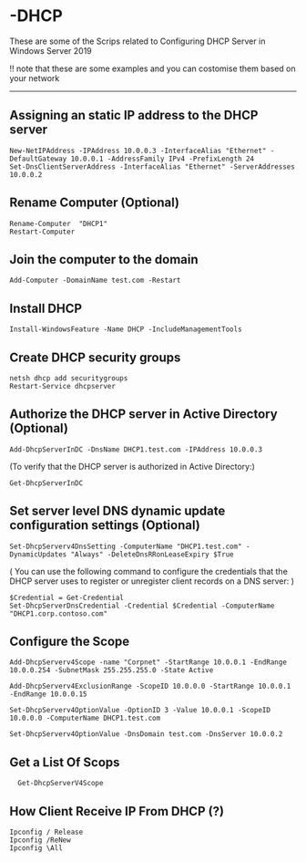 # -DHCP
These are some of the Scrips related to Configuring DHCP Server in Windows Server 2019

!! note that these are some examples and you can costomise them based on your network

___

## Assigning an static IP address to the DHCP server

    New-NetIPAddress -IPAddress 10.0.0.3 -InterfaceAlias "Ethernet" -DefaultGateway 10.0.0.1 -AddressFamily IPv4 -PrefixLength 24 
    Set-DnsClientServerAddress -InterfaceAlias "Ethernet" -ServerAddresses 10.0.0.2


## Rename Computer (Optional)
  
    Rename-Computer  "DHCP1"
    Restart-Computer

## Join the computer to the domain

 	Add-Computer -DomainName test.com -Restart

## Install DHCP

	Install-WindowsFeature -Name DHCP -IncludeManagementTools

## Create DHCP security groups

	netsh dhcp add securitygroups
	Restart-Service dhcpserver

## Authorize the DHCP server in Active Directory (Optional)

	Add-DhcpServerInDC -DnsName DHCP1.test.com -IPAddress 10.0.0.3

 
(To verify that the DHCP server is authorized in Active Directory:)

    Get-DhcpServerInDC 
    

## Set server level DNS dynamic update configuration settings (Optional)

    Set-DhcpServerv4DnsSetting -ComputerName "DHCP1.test.com" -DynamicUpdates "Always" -DeleteDnsRRonLeaseExpiry $True
    
( You can use the following command to configure the credentials that the DHCP server uses to register or unregister client records on a DNS server: )
    
    $Credential = Get-Credential
    Set-DhcpServerDnsCredential -Credential $Credential -ComputerName "DHCP1.corp.contoso.com"

## Configure the Scope

    Add-DhcpServerv4Scope -name "Corpnet" -StartRange 10.0.0.1 -EndRange 10.0.0.254 -SubnetMask 255.255.255.0 -State Active
    
    Add-DhcpServerv4ExclusionRange -ScopeID 10.0.0.0 -StartRange 10.0.0.1 -EndRange 10.0.0.15
    
    Set-DhcpServerv4OptionValue -OptionID 3 -Value 10.0.0.1 -ScopeID 10.0.0.0 -ComputerName DHCP1.test.com
    
    Set-DhcpServerv4OptionValue -DnsDomain test.com -DnsServer 10.0.0.2

## Get a List Of Scops

	  Get-DhcpServerV4Scope

## How Client Receive IP From DHCP (?)

  	Ipconfig / Release
  	Ipconfig /ReNew
  	Ipconfig \All
